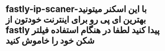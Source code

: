 # fastly-ip-scaner-با این اسکنر میتونید بهترین ای پی رو برای اینترنت خودتون از fastly پیدا کنید لطفا در هنگام استفاده فیلتر شکن خود را خاموش کنید
